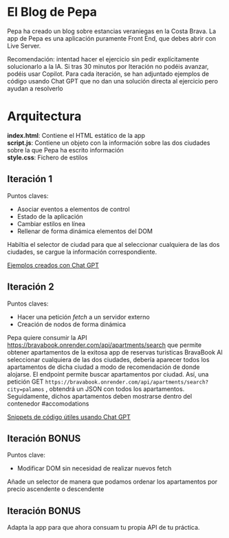 # El Blog de Pepa

Pepa ha creado un blog sobre estancias veraniegas en la Costa Brava.
La app de Pepa es una aplicación puramente Front End, que debes abrir con Live Server.

Recomendación: intentad hacer el ejercicio sin pedir explícitamente solucionarlo a la IA.
Si tras 30 minutos por Iteración no podéis avanzar, podéis usar Copilot. 
Para cada iteración, se han adjuntado ejemplos de código usando Chat GPT que no dan una solución directa al ejercicio pero ayudan a resolverlo

# Arquitectura

**index.html**: Contiene el HTML estático de la app  
**script.js**: Contiene un objeto con la información sobre las dos ciudades sobre la que Pepa ha escrito información  
**style.css**: Fichero de estilos  

## Iteración 1

Puntos claves:

- Asociar eventos a elementos de control
- Estado de la aplicación
- Cambiar estilos en línea
- Rellenar de forma dinámica elementos del DOM

Habiltia el selector de ciudad para que al seleccionar cualquiera de las dos ciudades, se cargue la información correspondiente.

[Ejemplos creados con Chat GPT](https://chatgpt.com/share/6877f91f-bb08-8002-b900-69b982452b48)

## Iteración 2

Puntos claves:

- Hacer una petición _fetch_ a un servidor externo
- Creación de nodos de forma dinámica


Pepa quiere consumir la API https://bravabook.onrender.com/api/apartments/search que permite obtener apartamentos de la exitosa app de reservas turisticas BravaBook Al seleccionar cualquiera de las dos ciudades, debería aparecer todos los apartamentos de dicha ciudad a modo de recomendación de donde alojarse. El endpoint permite buscar apartamentos por ciudad. Así, una petición GET `https://bravabook.onrender.com/api/apartments/search?city=palamos` , obtendrá un JSON con todos los apartamentos. Seguidamente, dichos apartamentos deben mostrarse dentro del contenedor #accomodations

[Snippets de código útiles usando Chat GPT](https://chatgpt.com/share/6877fabb-d09c-8002-a074-78eeaa9cd642)

## Iteración BONUS

Puntos clave:

- Modificar DOM sin necesidad de realizar nuevos fetch

Añade un selector de manera que podamos ordenar los apartamentos por precio ascendente o descendente

## Iteración BONUS

Adapta la app para que ahora consuam tu propia API de tu práctica.


